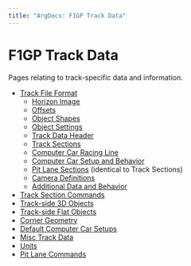 ```yaml
---
title: "ArgDocs: F1GP Track Data"
---
```


# F1GP Track Data

Pages relating to track-specific data and information.

- [Track File Format](/argdocs/file-formats/track/)
  - [Horizon Image](/argdocs/file-formats/track/horizon/)
  - [Offsets](/argdocs/file-formats/track/offsets/)
  - [Object Shapes](/argdocs/file-formats/track/object-shapes/)
  - [Object Settings](/argdocs/file-formats/track/object-settings/)
  - [Track Data Header](/argdocs/file-formats/track/track-data-header/)
  - [Track Sections](/argdocs/file-formats/track/track-sections/)
  - [Computer Car Racing Line](/argdocs/file-formats/track/racing-line/)
  - [Computer Car Setup and Behavior](/argdocs/file-formats/track/cc-setup-behavior/)
  - [Pit Lane Sections](/argdocs/file-formats/track/track-sections/) (identical to Track Sections)
  - [Camera Definitions](/argdocs/file-formats/track/camera-definitions/)
  - [Additional Data and Behavior](/argdocs/file-formats/track/additional-data-behavior/)
- [Track Section Commands](/argdocs/track-data/track-section-commands/)
- [Track-side 3D Objects](/argdocs/track-data/trackside-objects-3d/)
- [Track-side Flat Objects](/argdocs/track-data/trackside-objects/)
- [Corner Geometry](/argdocs/track-data/corner-geometry/)
- [Default Computer Car Setups](/argdocs/track-data/default-setups/)
- [Misc Track Data](/argdocs/track-data/misc-track-data/)
- [Units](/argdocs/track-data/units/)
- [Pit Lane Commands](/argdocs/track-data/pit-lane-commands/)

<!-- TODO: data dumps -->
